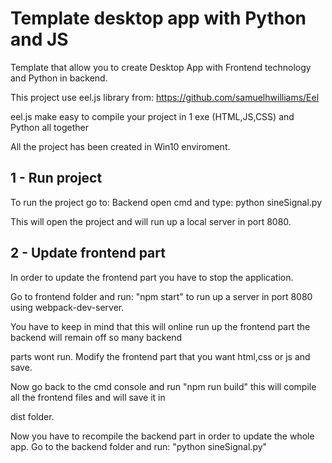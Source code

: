 # Template desktop app with Python and JS

Template that allow you to create Desktop App with Frontend technology and Python in backend.

This project use eel.js library from: https://github.com/samuelhwilliams/Eel

eel.js make easy to compile your project in 1 exe (HTML,JS,CSS) and Python all together

All the project has been created in Win10 enviroment.

## 1 - Run project

To run the project go to: Backend open cmd and type: python sineSignal.py

This will open the project and will run up a local server in port 8080.

## 2 - Update frontend part

In order to update the frontend part you have to stop the application.

Go to frontend folder and run: "npm start" to run up a server in port 8080 using webpack-dev-server.

You have to keep in mind that this will online run up the frontend part the backend will remain off so many backend

parts wont run. Modify the frontend part that you want html,css or js and save.

Now go back to the cmd console and run "npm run build" this will compile all the frontend files and will save it in

dist folder.

Now you have to recompile the backend part in order to update the whole app. Go to the backend folder and run: "python sineSignal.py"
